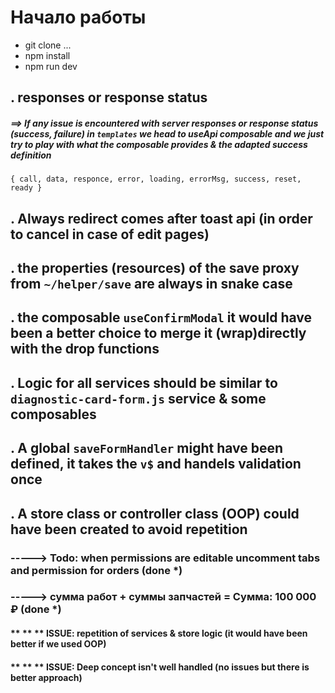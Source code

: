 # Начало работы

- git clone ...
- npm install
- npm run dev


## . responses or response status 
#####  ==>  If any issue is encountered with server responses or response status (success, failure) in `templates`  we head to useApi composable and we just try to play with what the composable provides & the adapted success definition 
`{ call, data, responce, error, loading, errorMsg, success, reset, ready }`


## . Always redirect comes after toast api (in order to cancel in case of edit pages)

## . the properties (resources) of the save proxy from `~/helper/save` are always in snake case 

## . the composable `useConfirmModal` it would have been a better choice to merge it (wrap)directly with the drop functions

## . Logic for all services should be similar to `diagnostic-card-form.js` service & some composables

## . A global `saveFormHandler` might have been defined, it takes the `v$` and handels validation once

## . A store class or controller class (OOP) could have been created to avoid repetition

### -----> Todo: when permissions are editable uncomment tabs and permission for orders (done *)
### -----> сумма работ + суммы запчастей = Сумма: 100 000 ₽ (done *)

#### ** ** ** ISSUE: repetition of services & store logic (it would have been better if we used OOP)
#### ** ** ** ISSUE: Deep concept isn't well handled (no issues but there is better approach)

